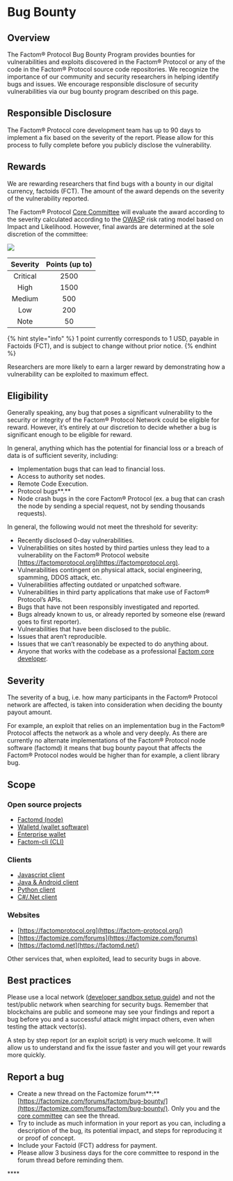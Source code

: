 # Bug Bounty

## Overview

The Factom® Protocol Bug Bounty Program provides bounties for vulnerabilities and exploits discovered in the Factom® Protocol or any of the code in the Factom® Protocol source code repositories. We recognize the importance of our community and security researchers in helping identify bugs and issues. We encourage responsible disclosure of security vulnerabilities via our bug bounty program described on this page.

## Responsible Disclosure

The Factom® Protocol core development team has up to 90 days to implement a fix based on the severity of the report. Please allow for this process to fully complete before you publicly disclose the vulnerability.

## Rewards

We are rewarding researchers that find bugs with a bounty in our digital currency, factoids \(FCT\). The amount of the award depends on the severity of the vulnerability reported.

The Factom® Protocol [Core Committee](https://factomize.com/forums/major-contributors/committee/core-committee/) will evaluate the award according to the severity calculated according to the [OWASP](https://www.owasp.org/index.php/OWASP_Risk_Rating_Methodology) risk rating model based on Impact and Likelihood. However, final awards are determined at the sole discretion of the committee:

![](https://lh5.googleusercontent.com/yKHD4bDcnb9nMY06B6rJ3TA1Q5HhEfSemickMmOk9UnKy-jZ9GfIEnV3OXd__K_jYQB76TNXG25W2VWKRozcesrADQ3HEnuETRRlNLDmWW5L9kafymapsCptH5ddUinwpNYsL2oP)

| **Severity** | **Points \(up to\)** |
| :---: | :---: |
| Critical | 2500 |
| High | 1500 |
| Medium | 500 |
| Low | 200 |
| Note | 50 |

{% hint style="info" %}
1 point currently corresponds to 1 USD,  payable in Factoids \(FCT\), and is subject to change without prior notice.
{% endhint %}

Researchers are more likely to earn a larger reward by demonstrating how a vulnerability can be exploited to maximum effect.

## **Eligibility**

Generally speaking, any bug that poses a significant vulnerability to the security or integrity of the Factom® Protocol Network could be eligible for reward. However, it’s entirely at our discretion to decide whether a bug is significant enough to be eligible for reward.

In general, anything which has the potential for financial loss or a breach of data is of sufficient severity, including:

* Implementation bugs that can lead to financial loss.
* Access to authority set nodes.
* Remote Code Execution.
* Protocol bugs**.**
* Node crash bugs in the core Factom® Protocol \(ex. a bug that can crash the node by sending a special request, not by sending thousands requests\).

In general, the following would not meet the threshold for severity:

* Recently disclosed 0-day vulnerabilities.
* Vulnerabilities on sites hosted by third parties unless they lead to a vulnerability on the Factom® Protocol website [https://factomprotocol.org](https://factomprotocol.org).
* Vulnerabilities contingent on physical attack, social engineering, spamming, DDOS attack, etc.
* Vulnerabilities affecting outdated or unpatched software.
* Vulnerabilities in third party applications that make use of Factom® Protocol’s APIs.
* Bugs that have not been responsibly investigated and reported.
* Bugs already known to us, or already reported by someone else \(reward goes to first reporter\).
* Vulnerabilities that have been disclosed to the public.
* Issues that aren’t reproducible.
* Issues that we can’t reasonably be expected to do anything about.
* Anyone that works with the codebase as a professional [Factom core developer](https://factomize.com/forums/major-contributors/core-developers).

## Severity

The severity of a bug, i.e. how many participants in the Factom® Protocol network are affected, is taken into consideration when deciding the bounty payout amount. 

For example, an exploit that relies on an implementation bug in the Factom® Protocol affects the network as a whole and very deeply. As there are currently no alternate implementations of the Factom® Protocol node software \(factomd\) it means that bug bounty payout that affects the Factom® Protocol nodes would be higher than for example, a client library bug.

## Scope

### **Open source projects**

* [Factomd \(node\)](https://github.com/FactomProject/factomd)
* [Walletd \(wallet software\)](https://github.com/FactomProject/factom-walletd)
* [Enterprise wallet](https://github.com/FactomProject/enterprise-wallet)
* [Factom-cli \(CLI\)](https://github.com/FactomProject/factom-cli)

### **Clients**

* [Javascript client](https://github.com/PaulBernier/factomjs)
* [Java & Android client](https://github.com/bi-foundation/factom-java)
* [Python client](https://github.com/TRGG3R/factom-api)
* [C\#/.Net client](https://github.com/FactoidAuthority/FactomSharp)

### **Websites**

* [https://factomprotocol.org](https://factom-protocol.org/)
* [https://factomize.com/forums](https://factomize.com/forums)
* [https://factomd.net](https://factomd.net/)

Other services that, when exploited, lead to security bugs in above. 

## Best practices

Please use a local network \([developer sandbox setup guide](https://developers.factomprotocol.org/start/developer-sandbox-setup-guide)\) and not the test/public network when searching for security bugs. Remember that blockchains are public and someone may see your findings and report a bug before you and a successful attack might impact others, even when testing the attack vector\(s\).

A step by step report \(or an exploit script\) is very much welcome. It will allow us to understand and fix the issue faster and you will get your rewards more quickly.

## **Report a bug**

* Create a new thread on the Factomize forum**:** [https://factomize.com/forums/factom/bug-bounty/](https://factomize.com/forums/factom/bug-bounty/). Only you and the [core committee](https://factomize.com/forums/major-contributors/committee/core-committee/) can see the thread.
* Try to include as much information in your report as you can, including a description of the bug, its potential impact, and steps for reproducing it or proof of concept.
* Include your Factoid \(FCT\) address for payment.
* Please allow 3 business days for the core committee to respond in the forum thread before reminding them.

\*\*\*\*





